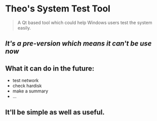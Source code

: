 # Theo's System Test Tool
> A Qt based tool which could help Windows users test the system easily.

## ***It's a pre-version which means it can't be use now***
## What it can do in the future:
  - test network
  - check hardisk
  - make a summary
  - ...

## It'll be simple as well as useful.
